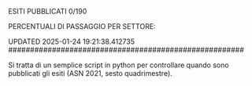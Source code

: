 ESITI PUBBLICATI 0/190 

PERCENTUALI DI PASSAGGIO PER SETTORE:

UPDATED 2025-01-24 19:21:38.412735
###################################################### 

Si tratta di un semplice script in python per controllare quando sono pubblicati gli esiti (ASN 2021, sesto quadrimestre).


